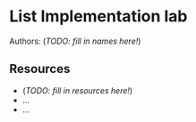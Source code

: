# List Implementation lab

Authors: (_TODO: fill in names here!_)

## Resources

*   (_TODO: fill in resources here!_)
*   ...
*   ...
